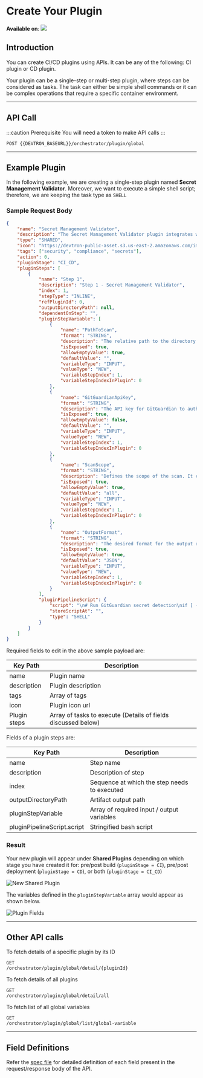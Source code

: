 # Create Your Plugin

**Available on**: [![](https://devtron-public-asset.s3.us-east-2.amazonaws.com/images/elements/EnterpriseTag.svg)](https://devtron.ai/pricing)

## Introduction

You can create CI/CD plugins using APIs. It can be any of the following: CI plugin or CD plugin.

Your plugin can be a single-step or multi-step plugin, where steps can be considered as tasks. The task can either be simple shell commands or it can be complex operations that require a specific container environment.

---

## API Call

:::caution Prerequisite
You will need a token to make API calls
:::

```http
POST {{DEVTRON_BASEURL}}/orchestrator/plugin/global
```

---

## Example Plugin

In the following example, we are creating a single-step plugin named **Secret Management Validator**. Moreover, we want to execute a simple shell script; therefore, we are keeping the task type as `SHELL`

### Sample Request Body

```json
{
    "name": "Secret Management Validator",
    "description": "The Secret Management Validator plugin integrates with your CI/CD pipeline to automatically detect and prevent the inclusion of secrets or sensitive information in your codebase, ensuring compliance and security.",
    "type": "SHARED",
    "icon": "https://devtron-public-asset.s3.us-east-2.amazonaws.com/images/vectors/secret-management-validator.png",
    "tags": ["security", "compliance", "secrets"],
    "action": 0,
    "pluginStage": "CI_CD",
    "pluginSteps": [
        {
            "name": "Step 1",
            "description": "Step 1 - Secret Management Validator",
            "index": 1,
            "stepType": "INLINE",
            "refPluginId": 0,
            "outputDirectoryPath": null,
            "dependentOnStep": "",
            "pluginStepVariable": [
                {
                    "name": "PathToScan",
                    "format": "STRING",
                    "description": "The relative path to the directory or file that needs to be scanned for secrets.",
                    "isExposed": true,
                    "allowEmptyValue": true,
                    "defaultValue": "",
                    "variableType": "INPUT",
                    "valueType": "NEW",
                    "variableStepIndex": 1,
                    "variableStepIndexInPlugin": 0
                },
                {
                    "name": "GitGuardianApiKey",
                    "format": "STRING",
                    "description": "The API key for GitGuardian to authenticate and use the secret detection service.",
                    "isExposed": true,
                    "allowEmptyValue": false,
                    "defaultValue": "",
                    "variableType": "INPUT",
                    "valueType": "NEW",
                    "variableStepIndex": 1,
                    "variableStepIndexInPlugin": 0
                },
                {
                    "name": "ScanScope",
                    "format": "STRING",
                    "description": "Defines the scope of the scan. It can be set to scan all files, specific file types, or based on patterns.",
                    "isExposed": true,
                    "allowEmptyValue": true,
                    "defaultValue": "all",
                    "variableType": "INPUT",
                    "valueType": "NEW",
                    "variableStepIndex": 1,
                    "variableStepIndexInPlugin": 0
                },
                {
                    "name": "OutputFormat",
                    "format": "STRING",
                    "description": "The desired format for the output report, such as JSON, HTML, or plaintext.",
                    "isExposed": true,
                    "allowEmptyValue": true,
                    "defaultValue": "JSON",
                    "variableType": "INPUT",
                    "valueType": "NEW",
                    "variableStepIndex": 1,
                    "variableStepIndexInPlugin": 0
                }
            ],
            "pluginPipelineScript": {
                "script": "\n# Run GitGuardian secret detection\nif [ -n \"$GITGUARDIAN_API_KEY\" ]; then\n echo \"Running GitGuardian Secret Detection...\"\n ggshield scan path $SCAN_PATH --api-key $GITGUARDIAN_API_KEY\nelse\n echo \"GitGuardian API key is missing. Skipping secret detection.\"\nfi\n\n# Output the results\nif [ -f ggshield-output.json ]; then\n cat ggshield-output.json\nelse\n echo \"No GitGuardian output found.\"\nfi",
                "storeScriptAt": "",
                "type": "SHELL"
            }
        }
    ]
}

```

Required fields to edit in the above sample payload are:

| Key Path     | Description                                                   |
| ------------ | ------------------------------------------------------------- |
| name         | Plugin name                                                   |
| description  | Plugin description                                            |
| tags         | Array of tags                                                 |
| icon         | Plugin icon url                                               |
| Plugin steps | Array of tasks to execute (Details of fields discussed below) |

Fields of a plugin steps are:

| Key Path                    | Description                                  |
| --------------------------- | -------------------------------------------- |
| name                        | Step name                                    |
| description                 | Description of step                          |
| index                       | Sequence at which the step needs to executed |
| outputDirectoryPath         | Artifact output path                         |
| pluginStepVariable          | Array of required input / output variables   |
| pluginPipelineScript.script | Stringified bash script                      |


### Result

Your new plugin will appear under **Shared Plugins** depending on which stage you have created it for: pre/post build (`pluginStage = CI`), pre/post deployment (`pluginStage = CD`), or both (`pluginStage = CI_CD`)

![New Shared Plugin](https://devtron-public-asset.s3.us-east-2.amazonaws.com/images/plugins/create-plugin/shared-plugin.jpg)

The variables defined in the `pluginStepVariable` array would appear as shown below.

![Plugin Fields](https://devtron-public-asset.s3.us-east-2.amazonaws.com/images/plugins/create-plugin/plugin-fields.jpg)

---

## Other API calls

To fetch details of a specific plugin by its ID

```http
GET 
/orchestrator/plugin/global/detail/{pluginId}
```

To fetch details of all plugins

```http
GET
/orchestrator/plugin/global/detail/all
```

To fetch list of all global variables

```http
GET
/orchestrator/plugin/global/list/global-variable
```

---

## Field Definitions

Refer the [spec file](https://github.com/devtron-labs/devtron/blob/main/specs/global-plugin.yaml) for detailed definition of each field present in the request/response body of the API.

